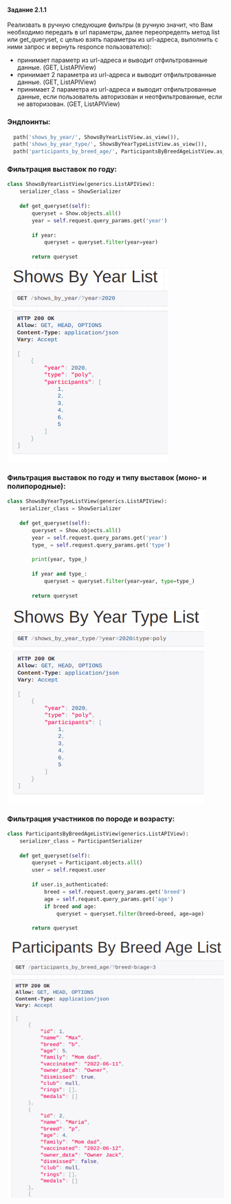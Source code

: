 #### Задание 2.1.1

Реализвать в ручную следующие фильтры (в ручную значит, что Вам необходимо передать в url параметры, далее переопределть метод list или get_queryset, c целью взять параметры из url-адреса, выполнить с ними запрос и вернуть responce пользователю):

- принимает параметр из url-адреса и выводит отфильтрованные данные.  (GET, ListAPIView)
- принимает 2 параметра из url-адреса и выводит отфильтрованные данные. (GET, ListAPIView)
- принимает 2 параметра из url-адреса и выводит отфильтрованные данные, если пользователь авторизован и неотфильтрованные, если не авторизован. (GET, ListAPIView)

### Эндпоинты:

```python
  path('shows_by_year/', ShowsByYearListView.as_view()),
  path('shows_by_year_type/', ShowsByYearTypeListView.as_view()),
  path('participants_by_breed_age/', ParticipantsByBreedAgeListView.as_view())
```

### Фильтрация выставок по году:

```python
class ShowsByYearListView(generics.ListAPIView):
    serializer_class = ShowSerializer

    def get_queryset(self):
        queryset = Show.objects.all()
        year = self.request.query_params.get('year')

        if year:
            queryset = queryset.filter(year=year)

        return queryset
```

![](../imgs/filter1.png)

### Фильтрация выставок по году и типу выставок (моно- и полипородные):

```python
class ShowsByYearTypeListView(generics.ListAPIView):
    serializer_class = ShowSerializer

    def get_queryset(self):
        queryset = Show.objects.all()
        year = self.request.query_params.get('year')
        type_ = self.request.query_params.get('type')

        print(year, type_)

        if year and type_:
            queryset = queryset.filter(year=year, type=type_)

        return queryset
```

![](../imgs/filter2.png)

### Фильтрация участников по породе и возрасту:

```python
class ParticipantsByBreedAgeListView(generics.ListAPIView):
    serializer_class = ParticipantSerializer

    def get_queryset(self):
        queryset = Participant.objects.all()
        user = self.request.user

        if user.is_authenticated:
            breed = self.request.query_params.get('breed')
            age = self.request.query_params.get('age')
            if breed and age:
                queryset = queryset.filter(breed=breed, age=age)

        return queryset
```

![](../imgs/filter3.png)